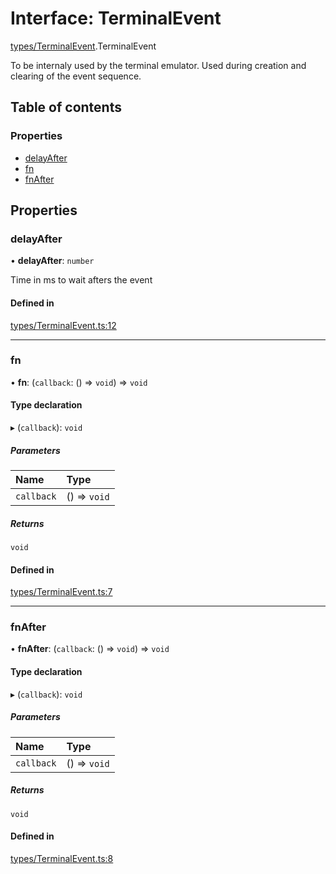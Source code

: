 # Interface: TerminalEvent

[types/TerminalEvent](../wiki/types.TerminalEvent).TerminalEvent

To be internaly used by the terminal emulator. Used during creation and clearing of the event sequence.

## Table of contents

### Properties

- [delayAfter](../wiki/types.TerminalEvent.TerminalEvent#delayafter)
- [fn](../wiki/types.TerminalEvent.TerminalEvent#fn)
- [fnAfter](../wiki/types.TerminalEvent.TerminalEvent#fnafter)

## Properties

### delayAfter

• **delayAfter**: `number`

Time in ms to wait afters the event

#### Defined in

[types/TerminalEvent.ts:12](https://github.com/LucEnden/unix-terminal-emulator/blob/aabb3e8/src/types/TerminalEvent.ts#L12)

___

### fn

• **fn**: (`callback`: () => `void`) => `void`

#### Type declaration

▸ (`callback`): `void`

##### Parameters

| Name | Type |
| :------ | :------ |
| `callback` | () => `void` |

##### Returns

`void`

#### Defined in

[types/TerminalEvent.ts:7](https://github.com/LucEnden/unix-terminal-emulator/blob/aabb3e8/src/types/TerminalEvent.ts#L7)

___

### fnAfter

• **fnAfter**: (`callback`: () => `void`) => `void`

#### Type declaration

▸ (`callback`): `void`

##### Parameters

| Name | Type |
| :------ | :------ |
| `callback` | () => `void` |

##### Returns

`void`

#### Defined in

[types/TerminalEvent.ts:8](https://github.com/LucEnden/unix-terminal-emulator/blob/aabb3e8/src/types/TerminalEvent.ts#L8)
